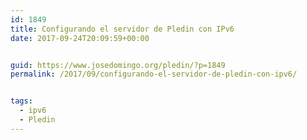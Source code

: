 ```yaml
---
id: 1849
title: Configurando el servidor de Pledin con IPv6
date: 2017-09-24T20:09:59+00:00


guid: https://www.josedomingo.org/pledin/?p=1849
permalink: /2017/09/configurando-el-servidor-de-pledin-con-ipv6/


tags:
  - ipv6
  - Pledin
---
```

